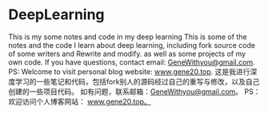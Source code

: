 # DeepLearning
This is my some notes and code in my deep learning
This is some of the notes and the code I learn about deep learning, including fork source code of some writers and Rewrite and modify.
as well as some projects of my own code. If you have questions, contact email: GeneWithyou@gmail.com.
PS: Welcome to visit personal blog website: www.gene20.top.
这是我进行深度学习的一些笔记和代码，包括fork别人的源码经过自己的重写与修改，以及自己创建的一些项目代码。
如有问题，联系邮箱：GeneWithyou@gmail.com。
PS：欢迎访问个人博客网站： www.gene20.top。
